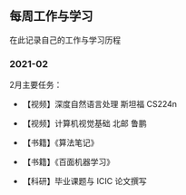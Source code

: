 ## 每周工作与学习

在此记录自己的工作与学习历程

### 2021-02

2月主要任务：

- 【视频】深度自然语言处理 斯坦福 CS224n

- 【视频】计算机视觉基础 北邮 鲁鹏

- 【书籍】《算法笔记》

- 【书籍】《百面机器学习》

- 【科研】毕业课题与 ICIC 论文撰写